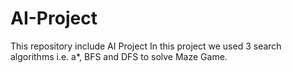 # AI-Project
This repository include AI Project
In this project we used 3 search algorithms i.e. a*, BFS and DFS to solve Maze Game.
